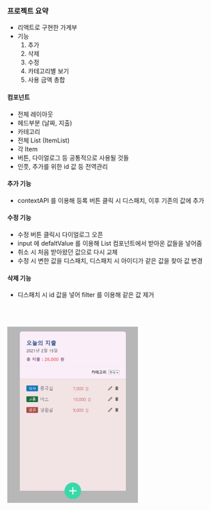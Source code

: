 ### 프로젝트 요약

 * 리액트로 구현한 가계부
 * 기능
    1. 추가
    2. 삭제
    3. 수정
    4. 카테고리별 보기
    5. 사용 금액 총합

#### 컴포넌트

 * 전체 레이아웃
 * 헤드부분 (날짜, 지출)
 * 카테고리
 * 전체 List (ItemList)
 * 각 Item
 * 버튼, 다이얼로그 등 공통적으로 사용될 것들
 * 인풋, 추가를 위한 id 값 등 전역관리

#### 추가 기능
 * contextAPI 를 이용해 등록 버튼 클릭 시 디스패치, 이후 기존의 값에 추가

#### 수정 기능
 * 수정 버튼 클릭시 다이얼로그 오픈
 * input 에 defaltValue 를 이용해 List 컴포넌트에서 받아온 값들을 넣어줌
 * 취소 시 처음 받아왔던 값으로 다시 교체
 * 수정 시 변한 값을 디스패치, 디스패치 시 아이디가 같은 값을 찾아 값 변경

#### 삭제 기능

 * 디스패치 시 id 값을 넣어 filter 를 이용해 같은 값 제거


<img style='max-width:300px; margin-top:50px' src='./img/houseHold.PNG'>